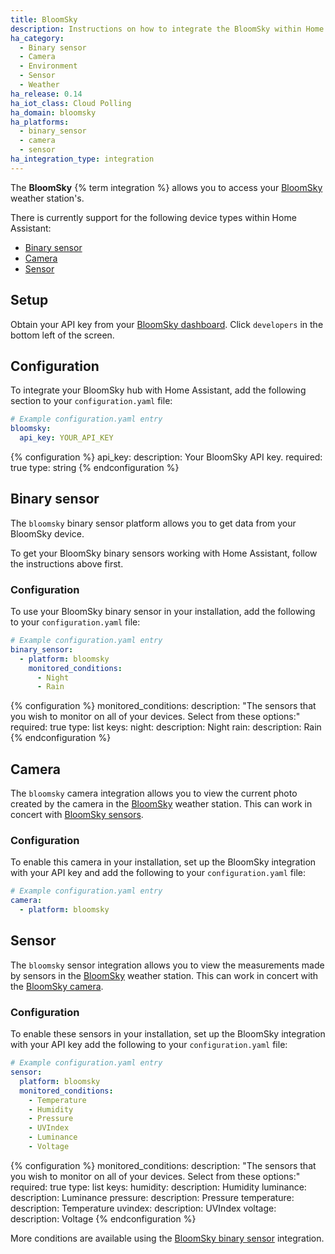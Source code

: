 ```yaml
---
title: BloomSky
description: Instructions on how to integrate the BloomSky within Home Assistant.
ha_category:
  - Binary sensor
  - Camera
  - Environment
  - Sensor
  - Weather
ha_release: 0.14
ha_iot_class: Cloud Polling
ha_domain: bloomsky
ha_platforms:
  - binary_sensor
  - camera
  - sensor
ha_integration_type: integration
---
```


The **BloomSky** {% term integration %} allows you to access your [BloomSky](https://www.bloomsky.com/) weather station's.

There is currently support for the following device types within Home Assistant:

- [Binary sensor](#binary-sensor)
- [Camera](#camera)
- [Sensor](#sensor)

## Setup

Obtain your API key from your [BloomSky dashboard](https://dashboard.bloomsky.com). Click `developers` in the bottom left of the screen.

## Configuration

To integrate your BloomSky hub with Home Assistant, add the following section to your `configuration.yaml` file:

```yaml
# Example configuration.yaml entry
bloomsky:
  api_key: YOUR_API_KEY
```

{% configuration %}
api_key:
  description: Your BloomSky API key.
  required: true
  type: string
{% endconfiguration %}

## Binary sensor

The `bloomsky` binary sensor platform allows you to get data from your BloomSky device.

To get your BloomSky binary sensors working with Home Assistant, follow the instructions above first.

### Configuration

To use your BloomSky binary sensor in your installation, add the following to your `configuration.yaml` file:

```yaml
# Example configuration.yaml entry
binary_sensor:
  - platform: bloomsky
    monitored_conditions:
      - Night
      - Rain
```

{% configuration %}
monitored_conditions:
  description: "The sensors that you wish to monitor on all of your devices. Select from these options:"
  required: true
  type: list
  keys:
    night:
      description: Night
    rain:
      description: Rain
{% endconfiguration %}

## Camera

The `bloomsky` camera integration allows you to view the current photo created by the camera in the [BloomSky](https://www.bloomsky.com) weather station. This can work in concert with [BloomSky sensors](#sensor).

### Configuration

To enable this camera in your installation, set up the BloomSky integration with your API key and add the following to your `configuration.yaml` file:

```yaml
# Example configuration.yaml entry
camera:
  - platform: bloomsky
```

## Sensor

The `bloomsky` sensor integration allows you to view the measurements made by sensors in the [BloomSky](https://www.bloomsky.com) weather station. This can work in concert with the [BloomSky camera](#camera).

### Configuration

To enable these sensors in your installation, set up the BloomSky integration with your API key add the following to your `configuration.yaml` file:

```yaml
# Example configuration.yaml entry
sensor:
  platform: bloomsky
  monitored_conditions:
    - Temperature
    - Humidity
    - Pressure
    - UVIndex
    - Luminance
    - Voltage
```

{% configuration %}
monitored_conditions:
  description: "The sensors that you wish to monitor on all of your devices. Select from these options:"
  required: true
  type: list
  keys:
    humidity:
      description: Humidity
    luminance:
      description: Luminance
    pressure:
      description: Pressure
    temperature:
      description: Temperature
    uvindex:
      description: UVIndex
    voltage:
      description: Voltage
{% endconfiguration %}

More conditions are available using the [BloomSky binary sensor](#binary-sensor) integration.
